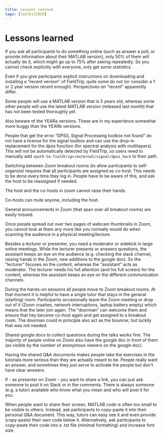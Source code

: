 ```yaml
---
title: Lessons learned
tags: [toolkit2020]
---
```


# Lessons learned

If you ask all participants to do something online (such as answer a poll, or provide information about their MATLAB version), only 50% of them will actually do it, which might go up to 75% after asking repeatedly. So you cannot check explicitly with everyone, only get some statistics.

Even if you give participants explicit instructions on downloading and installing a “recent version” of FieldTrip, quite some do not (or consider a 1 or 2 year version recent enough). Perspectives on “recent” apparently differ.

Some people will use a MATLAB version that is 5 years old, whereas some other people will use the latest MATLAB version (released last month) that has not been tested thoroughly yet.

Also beware of the YEARa versions. These are in my experience somewhat more buggy than the YEARb versions.

People that get the error “DPSS, Signal Processing toolbox not found” do not have a license for the signal toolbox and can use the drop-in replacement for the dpss function (for spectral analysis with multitapers). This will not be automatically detected by FieldTrip, so users need to manually add `<path-to-fieldtrip>/external/signal/dpss_hack` to their path.

Switching between Zoom breakout rooms (to allow participants to self-organize) requires that all participants are assigned as co-host. This needs to be done every time they log in. People have to be aware of this, and ask the host to be reassigned if needed.

The host and the co-hosts in zoom cannot raise their hands.

Co-hosts can mute anyone, including the host.

General announcements in Zoom (that span over all breakout rooms) are easily missed.

Once people spread out over two pages of webcam thumbnails in Zoom, you cannot look at them any more like you normally would do when scanning the audience in a physical meeting/lecture.

Besides a lecturer or presenter, you need a moderator or sidekick in large online meetings. While the lecturer presents or answers questions, the assistant keeps an eye on the audience (e.g. checking the slack channel, raising hands in the Zoom, new additions to the google doc). So the “lecturer” focuses on the content, whereas the “assistant” acts as moderator.  The lecturer needs his full attention (and his full screen) for the content, whereas the assistant keeps an eye on the different communication channels.

During the hands-on sessions all people move to Zoom breakout rooms. At that moment it is helpful to have a single tutor that stays in the general (starting) room. Participants occasionally leave the Zoom meeting or drop out of it (Zoom crashes, network interruptions, laptop battery empty) which means that the later join again. The "doorman" can welcome them and ensure that hey become co-host again and get assigned to a breakout room. The doorman could in principle also act as the bouncer, but luckily that was not needed.

Shared google docs to collect questions during the talks works fine. The majority of people online on Zoom also have the google doc in front of them (as visible by the number of anonymous viewers on the google doc).

Having the shared Q&A documents makes people take the exercises in the tutorials more serious than they are actually meant to be. People really want an answer, and sometimes they just serve to activate the people but don’t have clear answers.

If - as presenter on Zoom - you want to share a link, you can just ask someone to post it on Slack or in the comments. There is always someone (e.g. a tutor) available who know what you mean and who will post it for you.

When people want to share their screen, MATLAB code is often too small to be visible to others. Instead, ask participants to copy-paste it into their personal Q&A document. This way, tutors can easy see it and even provide (copy-paste) their own code below it.
Alternatively, ask participants to copy-paste their code into a .txt file (minimal formatting) and increase font size.
